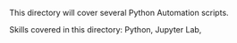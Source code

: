 This directory will cover several Python Automation scripts.

Skills covered in this directory: Python, Jupyter Lab, 
